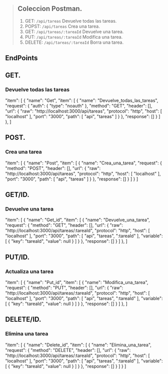 
> ## Coleccion Postman.
> 
> 1.   GET: `/api/tareas` Devuelve todas las tareas.
> 2.   POPST: `/api/tareas` Crea una tarea. 
> 3.   GET: `/api/tareas/:tareaId` Devuelve una tarea.
> 4.   PUT: `/api/tareas/:tareaId` Modifica una tarea.    
> 5.   DELETE: `/api/tareas/:tareaId` Borra una tarea. 

 ## EndPoints
 
 ## GET.
 ### Devuelve todas las tareas

"item": [
		{
			"name": "Get",
			"item": [
				{
					"name": "Devuelve_todas_las_tareas",
					"request": {
						"auth": {
							"type": "noauth"
						},
						"method": "GET",
						"header": [],
						"url": {
							"raw": "http://localhost:3000/api/tareas",
							"protocol": "http",
							"host": [
								"localhost"
							],
							"port": "3000",
							"path": [
								"api",
								"tareas"
							]
						}
					},
					"response": []
				}
			]
		},
    ]

 ## POST.
 ### Crea una tarea

"item": [
 		{
			"name": "Post",
			"item": [
				{
					"name": "Crea_una_tarea",
					"request": {
						"method": "POST",
						"header": [],
						"url": {
							"raw": "http://localhost:3000/api/tareas",
							"protocol": "http",
							"host": [
								"localhost"
							],
							"port": "3000",
							"path": [
								"api",
								"tareas"
							]
						}
					},
					"response": []
				}
			]
		} 
	]

## GET/ID.
### Devuelve una tarea

"item": [
        {
			"name": "Get_id",
			"item": [
				{
					"name": "Devuelve_una_tarea",
					"request": {
						"method": "GET",
						"header": [],
						"url": {
							"raw": "http://localhost:3000/api/tareas/:tareaId",
							"protocol": "http",
							"host": [
								"localhost"
							],
							"port": "3000",
							"path": [
								"api",
								"tareas",
								":tareaId"
							],
							"variable": [
								{
									"key": "tareaId",
									"value": null
								}
							]
						}
					},
					"response": []
				}
			]
		},
    ]

  ## PUT/ID.
 ### Actualiza una tarea

"item": [
        {
			"name": "Put_id",
			"item": [
				{
					"name": "Modifica_una_tarea",
					"request": {
						"method": "PUT",
						"header": [],
						"url": {
							"raw": "http://localhost:3000/api/tareas/:tareaId",
							"protocol": "http",
							"host": [
								"localhost"
							],
							"port": "3000",
							"path": [
								"api",
								"tareas",
								":tareaId"
							],
							"variable": [
								{
									"key": "tareaId",
									"value": null
								}
							]
						}
					},
					"response": []
				}
			]
		},
]

  ## DELETE/ID.
  ### Elimina una tarea

"item": [
        {
			"name": "Delete_id",
			"item": [
				{
					"name": "Elimina_una_tarea",
					"request": {
						"method": "DELETE",
						"header": [],
						"url": {
							"raw": "http://localhost:3000/api/tareas/:tareaId",
							"protocol": "http",
							"host": [
								"localhost"
							],
							"port": "3000",
							"path": [
								"api",
								"tareas",
								":tareaId"
							],
							"variable": [
								{
									"key": "tareaId",
									"value": null
								}
							]
						}
					},
					"response": []
				}
			]
		}
]